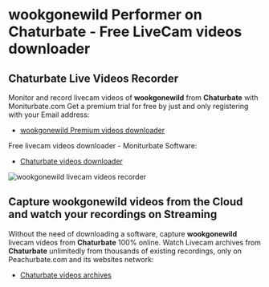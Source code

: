 # wookgonewild Performer on Chaturbate - Free LiveCam videos downloader

## Chaturbate Live Videos Recorder

Monitor and record livecam videos of **wookgonewild** from **Chaturbate** with Moniturbate.com
Get a premium trial for free by just and only registering with your Email address:
* [wookgonewild Premium videos downloader](https://moniturbate.com/request-demo-licence-key.html)

Free livecam videos downloader - Moniturbate Software:
* [Chaturbate videos downloader](https://moniturbate.com/moniturbate-download-software.html)

![wookgonewild livecam videos recorder](https://peachurnet.com/templates/moniturbate-software.png)


## Capture wookgonewild videos from the Cloud and watch your recordings on Streaming

Without the need of downloading a software, capture **wookgonewild** livecam videos from **Chaturbate** 100% online.
Watch Livecam archives from **Chaturbate** unlimitedly from thousands of existing recordings, only on Peachurbate.com and its websites network:
* [Chaturbate videos archives](https://peachurnet.com/)